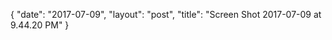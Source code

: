 {
   "date": "2017-07-09",
   "layout": "post",
   "title": "Screen Shot 2017-07-09 at 9.44.20 PM"
}

